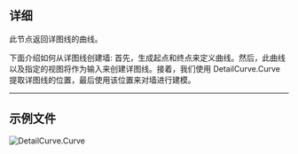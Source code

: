 ## 详细
此节点返回详图线的曲线。

下面介绍如何从详图线创建墙: 首先，生成起点和终点来定义曲线。然后，此曲线以及指定的视图将作为输入来创建详图线。接着，我们使用 DetailCurve.Curve 提取详图线的位置，最后使用该位置来对墙进行建模。
___
## 示例文件

![DetailCurve.Curve](./Revit.Elements.DetailCurve.Curve_img.jpg)
